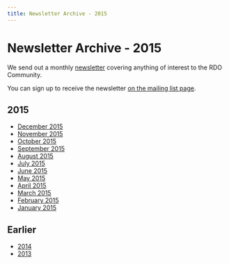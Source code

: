 ```yaml
---
title: Newsletter Archive - 2015
---
```


# Newsletter Archive - 2015

We send out a monthly [newsletter](/newsletter) covering anything of interest to the RDO Community.

You can sign up to receive the newsletter [on the mailing list page](http://www.redhat.com/mailman/listinfo/rdo-newsletter).

## 2015

*   [December 2015](/newsletter/2015/december)
*   [November 2015](/newsletter/2015/november)
*   [October 2015](/newsletter/2015/october)
*   [September 2015](/newsletter/2015/september)
*   [August 2015](/newsletter/2015/august)
*   [July 2015](/newsletter/2015/july)
*   [June 2015](/newsletter/2015/june)
*   [May 2015](/newsletter/2015/may)
*   [April 2015](/newsletter/2015/april)
*   [March 2015](/newsletter/2015/march)
*   [February 2015](/newsletter/2015/february)
*   [January 2015](/newsletters/2015/january)

## Earlier

* [2014](/newsletter/2014)
* [2013](/newsletter/2013)

